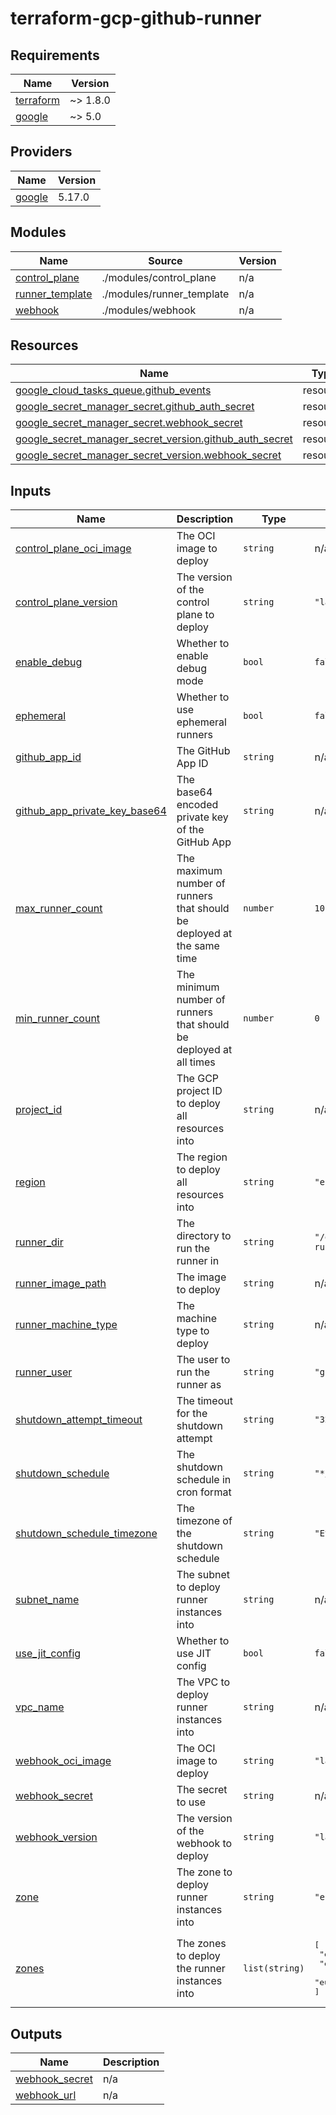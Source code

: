 # terraform-gcp-github-runner
<!-- BEGIN_TF_DOCS -->
## Requirements

| Name | Version |
|------|---------|
| <a name="requirement_terraform"></a> [terraform](#requirement\_terraform) | ~> 1.8.0 |
| <a name="requirement_google"></a> [google](#requirement\_google) | ~> 5.0 |

## Providers

| Name | Version |
|------|---------|
| <a name="provider_google"></a> [google](#provider\_google) | 5.17.0 |

## Modules

| Name | Source | Version |
|------|--------|---------|
| <a name="module_control_plane"></a> [control\_plane](#module\_control\_plane) | ./modules/control_plane | n/a |
| <a name="module_runner_template"></a> [runner\_template](#module\_runner\_template) | ./modules/runner_template | n/a |
| <a name="module_webhook"></a> [webhook](#module\_webhook) | ./modules/webhook | n/a |

## Resources

| Name | Type |
|------|------|
| [google_cloud_tasks_queue.github_events](https://registry.terraform.io/providers/hashicorp/google/latest/docs/resources/cloud_tasks_queue) | resource |
| [google_secret_manager_secret.github_auth_secret](https://registry.terraform.io/providers/hashicorp/google/latest/docs/resources/secret_manager_secret) | resource |
| [google_secret_manager_secret.webhook_secret](https://registry.terraform.io/providers/hashicorp/google/latest/docs/resources/secret_manager_secret) | resource |
| [google_secret_manager_secret_version.github_auth_secret](https://registry.terraform.io/providers/hashicorp/google/latest/docs/resources/secret_manager_secret_version) | resource |
| [google_secret_manager_secret_version.webhook_secret](https://registry.terraform.io/providers/hashicorp/google/latest/docs/resources/secret_manager_secret_version) | resource |

## Inputs

| Name | Description | Type | Default | Required |
|------|-------------|------|---------|:--------:|
| <a name="input_control_plane_oci_image"></a> [control\_plane\_oci\_image](#input\_control\_plane\_oci\_image) | The OCI image to deploy | `string` | n/a | yes |
| <a name="input_control_plane_version"></a> [control\_plane\_version](#input\_control\_plane\_version) | The version of the control plane to deploy | `string` | `"latest"` | no |
| <a name="input_enable_debug"></a> [enable\_debug](#input\_enable\_debug) | Whether to enable debug mode | `bool` | `false` | no |
| <a name="input_ephemeral"></a> [ephemeral](#input\_ephemeral) | Whether to use ephemeral runners | `bool` | `false` | no |
| <a name="input_github_app_id"></a> [github\_app\_id](#input\_github\_app\_id) | The GitHub App ID | `string` | n/a | yes |
| <a name="input_github_app_private_key_base64"></a> [github\_app\_private\_key\_base64](#input\_github\_app\_private\_key\_base64) | The base64 encoded private key of the GitHub App | `string` | n/a | yes |
| <a name="input_max_runner_count"></a> [max\_runner\_count](#input\_max\_runner\_count) | The maximum number of runners that should be deployed at the same time | `number` | `10` | no |
| <a name="input_min_runner_count"></a> [min\_runner\_count](#input\_min\_runner\_count) | The minimum number of runners that should be deployed at all times | `number` | `0` | no |
| <a name="input_project_id"></a> [project\_id](#input\_project\_id) | The GCP project ID to deploy all resources into | `string` | n/a | yes |
| <a name="input_region"></a> [region](#input\_region) | The region to deploy all resources into | `string` | `"europe-west1"` | no |
| <a name="input_runner_dir"></a> [runner\_dir](#input\_runner\_dir) | The directory to run the runner in | `string` | `"/opt/github-runner"` | no |
| <a name="input_runner_image_path"></a> [runner\_image\_path](#input\_runner\_image\_path) | The image to deploy | `string` | n/a | yes |
| <a name="input_runner_machine_type"></a> [runner\_machine\_type](#input\_runner\_machine\_type) | The machine type to deploy | `string` | n/a | yes |
| <a name="input_runner_user"></a> [runner\_user](#input\_runner\_user) | The user to run the runner as | `string` | `"ghrunner"` | no |
| <a name="input_shutdown_attempt_timeout"></a> [shutdown\_attempt\_timeout](#input\_shutdown\_attempt\_timeout) | The timeout for the shutdown attempt | `string` | `"320s"` | no |
| <a name="input_shutdown_schedule"></a> [shutdown\_schedule](#input\_shutdown\_schedule) | The shutdown schedule in cron format | `string` | `"*/5 * * * *"` | no |
| <a name="input_shutdown_schedule_timezone"></a> [shutdown\_schedule\_timezone](#input\_shutdown\_schedule\_timezone) | The timezone of the shutdown schedule | `string` | `"Etc/UTC"` | no |
| <a name="input_subnet_name"></a> [subnet\_name](#input\_subnet\_name) | The subnet to deploy runner instances into | `string` | n/a | yes |
| <a name="input_use_jit_config"></a> [use\_jit\_config](#input\_use\_jit\_config) | Whether to use JIT config | `bool` | `false` | no |
| <a name="input_vpc_name"></a> [vpc\_name](#input\_vpc\_name) | The VPC to deploy runner instances into | `string` | n/a | yes |
| <a name="input_webhook_oci_image"></a> [webhook\_oci\_image](#input\_webhook\_oci\_image) | The OCI image to deploy | `string` | `"latest"` | no |
| <a name="input_webhook_secret"></a> [webhook\_secret](#input\_webhook\_secret) | The secret to use | `string` | n/a | yes |
| <a name="input_webhook_version"></a> [webhook\_version](#input\_webhook\_version) | The version of the webhook to deploy | `string` | `"latest"` | no |
| <a name="input_zone"></a> [zone](#input\_zone) | The zone to deploy runner instances into | `string` | `"europe-west1-b"` | no |
| <a name="input_zones"></a> [zones](#input\_zones) | The zones to deploy the runner instances into | `list(string)` | <pre>[<br>  "europe-west1-b",<br>  "europe-west1-c",<br>  "europe-west1-d"<br>]</pre> | no |

## Outputs

| Name | Description |
|------|-------------|
| <a name="output_webhook_secret"></a> [webhook\_secret](#output\_webhook\_secret) | n/a |
| <a name="output_webhook_url"></a> [webhook\_url](#output\_webhook\_url) | n/a |
<!-- END_TF_DOCS -->